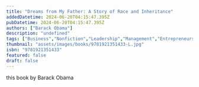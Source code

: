 ```yaml
---
title: "Dreams from My Father: A Story of Race and Inheritance"
addedDatetime: 2024-06-20T04:15:47.395Z
pubDatetime: 2024-06-20T04:15:47.395Z
authors: ["Barack Obama"]
description: "undefined"
tags: ["Business","Nonfiction","Leadership","Management","Entrepreneurship","Self Help"]
thumbnail: "assets/images/books/9781921351433-L.jpg"
isbn: "9781921351433"
featured: false
draft: false
---
```


this book by Barack Obama 
